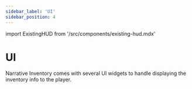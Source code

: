 ```yaml
---
sidebar_label: 'UI'
sidebar_position: 4
---
```

import ExistingHUD from '/src/components/existing-hud.mdx'

# UI

Narrative Inventory comes with several UI widgets to handle displaying the inventory info to the player.